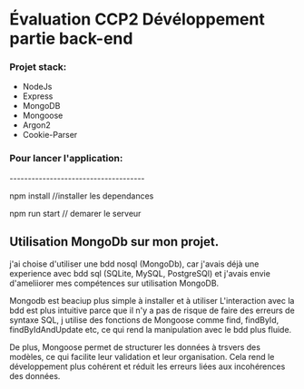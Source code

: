   <h1>Évaluation CCP2 Dévéloppement partie back-end</h1>

<h3>Projet stack:</h3>
<ul>
  <li>NodeJs</li>
  <li>Express</li>
  <li>MongoDB</li>
  <li>Mongoose</li>
  <li>Argon2</li>
  <li>Cookie-Parser</li>
</ul>

<h3>Pour lancer l'application:</h3>
-------------------------------------

npm install //installer les dependances

npm run start // demarer le serveur


<h2>Utilisation MongoDb sur mon projet.</h2>

j'ai choise d'utiliser une bdd nosql (MongoDb), car j'avais déjà une experience avec bdd sql (SQLite, MySQL, PostgreSQl) et j'avais envie d'ameliiorer mes compétences sur utilisation MongoDB.

Mongodb est beaciup plus simple à installer et à utiliser L'interaction avec la bdd est plus intuitive parce que il n'y a pas de risque de faire des erreurs de syntaxe SQL, j utilise des fonctions de Mongoose comme find, findById, findByIdAndUpdate etc, 
ce qui rend la manipulation avec le bdd plus fluide.

De plus, Mongoose permet de structurer les données à trsvers des modèles, ce qui facilite  leur validation et leur organisation. Cela rend le développement plus cohérent et réduit les erreurs liées aux incohérences des données.
